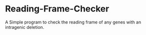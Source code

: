# Reading-Frame-Checker

A Simple program to check the reading frame of any genes with an intragenic deletion.

